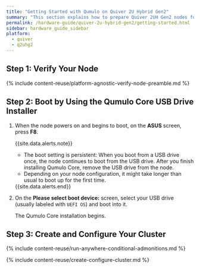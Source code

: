 ```yaml
---
title: "Getting Started with Qumulo on Quiver 2U Hybrid Gen2"
summary: "This section explains how to prepare Quiver 2UH Gen2 nodes for creating a Qumulo cluster."
permalink: /hardware-guide/quiver-2u-hybrid-gen2/getting-started.html
sidebar: hardware_guide_sidebar
platform:
  - quiver
  - q2uhg2
---
```


## Step 1: Verify Your Node
{% include content-reuse/platform-agnostic-verify-node-preamble.md %}


## Step 2: Boot by Using the Qumulo Core USB Drive Installer
1. When the node powers on and begins to boot, on the **ASUS** screen, press **F8**.

   {{site.data.alerts.note}}
   <ul>
     <li>The boot setting is persistent: When you boot from a USB drive once, the node continues to boot from the USB drive. After you finish installing Qumulo Core, remove the USB drive from the node.</li>
     <li>Depending on your node configuration, it might take longer than usual to boot up for the first time.</li>
   </ul>
   {{site.data.alerts.end}}

1. On the **Please select boot device:** screen, select your USB drive (usually labeled with `UEFI OS`) and boot into it.

   The Qumulo Core installation begins.


## Step 3: Create and Configure Your Cluster
{% include content-reuse/run-anywhere-conditional-admonitions.md %}

{% include content-reuse/create-configure-cluster.md %}
